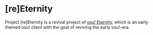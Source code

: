 # [re]Eternity
Project [re]Eternity is a revival project of [osu! Eternity](https://github.com/EternityClient), which is an early themed osu! client with the goal of reviving the early osu!-era.
